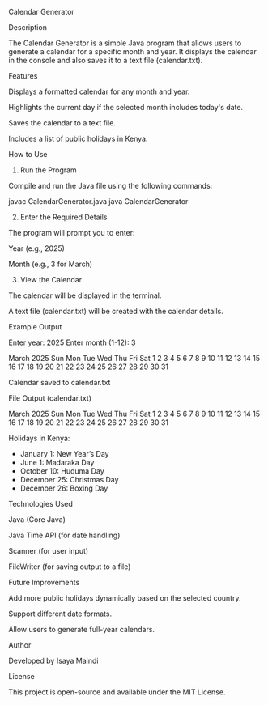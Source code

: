 Calendar Generator

Description

The Calendar Generator is a simple Java program that allows users to generate a calendar for a specific month and year. It displays the calendar in the console and also saves it to a text file (calendar.txt).

Features

Displays a formatted calendar for any month and year.

Highlights the current day if the selected month includes today's date.

Saves the calendar to a text file.

Includes a list of public holidays in Kenya.

How to Use

1. Run the Program

Compile and run the Java file using the following commands:

javac CalendarGenerator.java
java CalendarGenerator

2. Enter the Required Details

The program will prompt you to enter:

Year (e.g., 2025)

Month (e.g., 3 for March)

3. View the Calendar

The calendar will be displayed in the terminal.

A text file (calendar.txt) will be created with the calendar details.

Example Output

Enter year: 2025
Enter month (1-12): 3

March 2025
Sun Mon Tue Wed Thu Fri Sat
                        1
 2   3   4   5   6   7   8
 9  10  11  12  13  14  15
16  17  18  19  20  21  22
23  24  25  26  27  28  29
30  31

Calendar saved to calendar.txt

File Output (calendar.txt)

March 2025
Sun Mon Tue Wed Thu Fri Sat
                        1
 2   3   4   5   6   7   8
 9  10  11  12  13  14  15
16  17  18  19  20  21  22
23  24  25  26  27  28  29
30  31

Holidays in Kenya:
- January 1: New Year’s Day
- June 1: Madaraka Day
- October 10: Huduma Day
- December 25: Christmas Day
- December 26: Boxing Day

Technologies Used

Java (Core Java)

Java Time API (for date handling)

Scanner (for user input)

FileWriter (for saving output to a file)

Future Improvements

Add more public holidays dynamically based on the selected country.

Support different date formats.

Allow users to generate full-year calendars.

Author

Developed by Isaya Maindi

License

This project is open-source and available under the MIT License.




